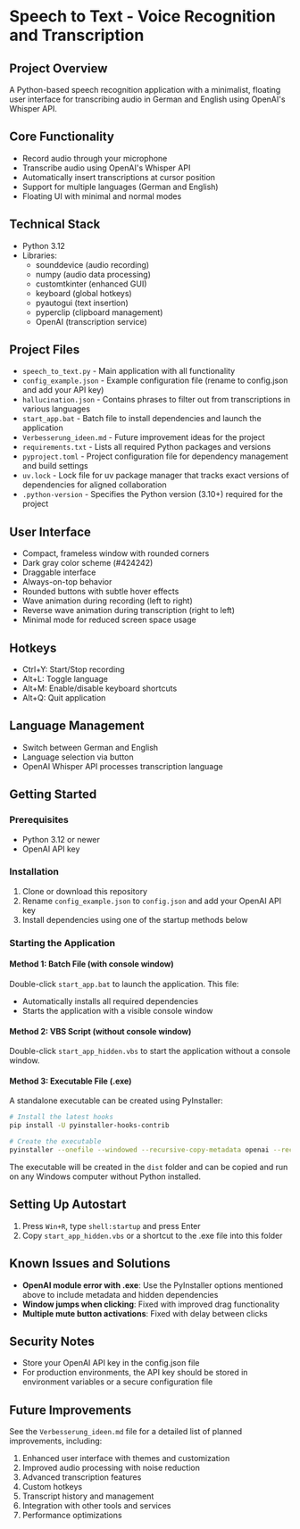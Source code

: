 # Speech to Text - Voice Recognition and Transcription

## Project Overview
A Python-based speech recognition application with a minimalist, floating user interface for transcribing audio in German and English using OpenAI's Whisper API.

## Core Functionality
- Record audio through your microphone
- Transcribe audio using OpenAI's Whisper API
- Automatically insert transcriptions at cursor position
- Support for multiple languages (German and English)
- Floating UI with minimal and normal modes

## Technical Stack
- Python 3.12
- Libraries:
  - sounddevice (audio recording)
  - numpy (audio data processing)
  - customtkinter (enhanced GUI)
  - keyboard (global hotkeys)
  - pyautogui (text insertion)
  - pyperclip (clipboard management)
  - OpenAI (transcription service)

## Project Files
- `speech_to_text.py` - Main application with all functionality
- `config_example.json` - Example configuration file (rename to config.json and add your API key)
- `hallucination.json` - Contains phrases to filter out from transcriptions in various languages
- `start_app.bat` - Batch file to install dependencies and launch the application
- `Verbesserung_ideen.md` - Future improvement ideas for the project
- `requirements.txt` - Lists all required Python packages and versions
- `pyproject.toml` - Project configuration file for dependency management and build settings
- `uv.lock` - Lock file for uv package manager that tracks exact versions of dependencies for aligned collaboration
- `.python-version` - Specifies the Python version (3.10+) required for the project

## User Interface
- Compact, frameless window with rounded corners
- Dark gray color scheme (#424242)
- Draggable interface
- Always-on-top behavior
- Rounded buttons with subtle hover effects
- Wave animation during recording (left to right)
- Reverse wave animation during transcription (right to left)
- Minimal mode for reduced screen space usage

## Hotkeys
- Ctrl+Y: Start/Stop recording
- Alt+L: Toggle language
- Alt+M: Enable/disable keyboard shortcuts
- Alt+Q: Quit application

## Language Management
- Switch between German and English
- Language selection via button
- OpenAI Whisper API processes transcription language

## Getting Started

### Prerequisites
- Python 3.12 or newer
- OpenAI API key

### Installation
1. Clone or download this repository
2. Rename `config_example.json` to `config.json` and add your OpenAI API key
3. Install dependencies using one of the startup methods below

### Starting the Application

#### Method 1: Batch File (with console window)
Double-click `start_app.bat` to launch the application. This file:
- Automatically installs all required dependencies
- Starts the application with a visible console window

#### Method 2: VBS Script (without console window)
Double-click `start_app_hidden.vbs` to start the application without a console window.

#### Method 3: Executable File (.exe)
A standalone executable can be created using PyInstaller:

```bash
# Install the latest hooks
pip install -U pyinstaller-hooks-contrib

# Create the executable
pyinstaller --onefile --windowed --recursive-copy-metadata openai --recursive-copy-metadata tqdm --hidden-import=openai --hidden-import=tqdm --name="SpeechToText" speech_to_text.py
```

The executable will be created in the `dist` folder and can be copied and run on any Windows computer without Python installed.

## Setting Up Autostart
1. Press `Win+R`, type `shell:startup` and press Enter
2. Copy `start_app_hidden.vbs` or a shortcut to the .exe file into this folder

## Known Issues and Solutions
- **OpenAI module error with .exe**: Use the PyInstaller options mentioned above to include metadata and hidden dependencies
- **Window jumps when clicking**: Fixed with improved drag functionality
- **Multiple mute button activations**: Fixed with delay between clicks

## Security Notes
- Store your OpenAI API key in the config.json file
- For production environments, the API key should be stored in environment variables or a secure configuration file

## Future Improvements
See the `Verbesserung_ideen.md` file for a detailed list of planned improvements, including:
1. Enhanced user interface with themes and customization
2. Improved audio processing with noise reduction
3. Advanced transcription features
4. Custom hotkeys
5. Transcript history and management
6. Integration with other tools and services
7. Performance optimizations
